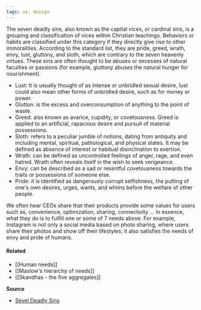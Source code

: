 ```yaml
---
tags: ux, design
---
```


The seven deadly sins, also known as the capital vices, or cardinal sins, is a grouping and classification of vices within Christian teachings. Behaviors or habits are classified under this category if they directly give rise to other immoralities. According to the standard list, they are pride, greed, wrath, envy, lust, gluttony, and sloth, which are contrary to the seven heavenly virtues. These sins are often thought to be abuses or excesses of natural faculties or passions (for example, gluttony abuses the natural hunger for nourishment).

-   Lust: It is usually thought of as intense or unbridled sexual desire, lust could also mean other forms of unbridled desire, such as for money or power.
-   Glutton: is the excess and overconsumption of anything to the point of waste.
-   Greed: also known as avarice, cupidity, or covetousness. Greed is applied to an artificial, rapacious desire and pursuit of material possessions.
-   Sloth: refers to a peculiar jumble of notions, dating from antiquity and including mental, spiritual, pathological, and physical states. It may be defined as absence of interest or habitual disinclination to exertion.
-   Wrath: can be defined as uncontrolled feelings of anger, rage, and even hatred. Wrath often reveals itself in the wish to seek vengeance.
-   Envy: can be described as a sad or resentful covetousness towards the traits or possessions of someone else.
-   Pride: it is identified as dangerously corrupt selfishness, the putting of one's own desires, urges, wants, and whims before the welfare of other people.

We often hear CEOs share that their products provide some values for users such as, convenience, optimization, sharing, connectivity ... In essence, what they do is to fulfill one or some of 7 needs above. For example, Instagram is not only a social media based on photo sharing, where users share their photos and show off their lifestyles; it also satisfies the needs of envy and pride of humans.

#### Related
- [[Human needs]]
- [[Maslow's hierarchy of needs]]
- [[Skandhas - the five aggregates]]

**Source**
- [Sevel Deadly Sins](https://en.wikipedia.org/wiki/Seven_deadly_sins)